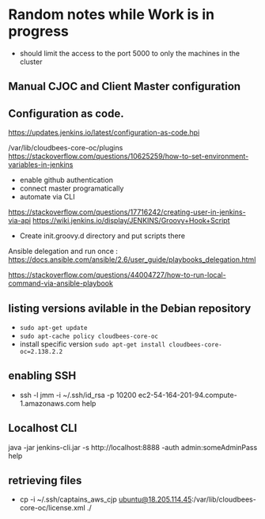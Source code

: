 # Random notes while Work is in progress

- should limit the access to the port 5000 to only the machines in the cluster

## Manual CJOC and Client Master configuration

## Configuration as code.

https://updates.jenkins.io/latest/configuration-as-code.hpi

/var/lib/cloudbees-core-oc/plugins 
https://stackoverflow.com/questions/10625259/how-to-set-environment-variables-in-jenkins

* enable github authentication
* connect master programatically
* automate via CLI

https://stackoverflow.com/questions/17716242/creating-user-in-jenkins-via-api
https://wiki.jenkins.io/display/JENKINS/Groovy+Hook+Script
* Create init.groovy.d directory and put scripts there

Ansible delegation and run once : https://docs.ansible.com/ansible/2.6/user_guide/playbooks_delegation.html

https://stackoverflow.com/questions/44004727/how-to-run-local-command-via-ansible-playbook


## listing versions avilable in the Debian repository

* `sudo apt-get update`
* `sudo apt-cache policy cloudbees-core-oc`
* install specific version `sudo apt-get install cloudbees-core-oc=2.138.2.2`

## enabling SSH
* ssh -l jmm -i ~/.ssh/id_rsa -p 10200 ec2-54-164-201-94.compute-1.amazonaws.com help

## Localhost CLI
java -jar jenkins-cli.jar -s http://localhost:8888  -auth admin:someAdminPass help

## retrieving files
- cp  -i ~/.ssh/captains_aws_cjp ubuntu@18.205.114.45:/var/lib/cloudbees-core-oc/license.xml ./




